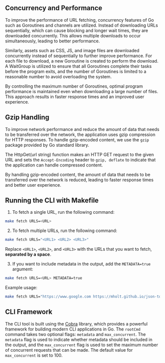 ## Concurrency and Performance
To improve the performance of URL fetching, concurrency features of Go such as Goroutines and channels are utilized. Instead of downloading URLs sequentially, which can cause blocking and longer wait times, they are downloaded concurrently. This allows multiple downloads to occur simultaneously, leading to better performance.

Similarly, assets such as CSS, JS, and image files are downloaded concurrently instead of sequentially to further improve performance. For each file to download, a new Goroutine is created to perform the download. A WaitGroup is utilized to ensure that all Goroutines complete their tasks before the program exits, and the number of Goroutines is limited to a reasonable number to avoid overloading the system.

By controlling the maximum number of Goroutines, optimal program performance is maintained even when downloading a large number of files. This approach results in faster response times and an improved user experience.

## Gzip Handling
To improve network performance and reduce the amount of data that needs to be transferred over the network, the application uses gzip compression for HTTP responses. To handle gzip-encoded content, we use the `gzip` package provided by Go standard library.

The HttpGet(url string) function makes an HTTP GET request to the given URL and sets the `Accept-Encoding` header to `gzip, deflate` to indicate that the application can handle compressed content.

By handling gzip-encoded content, the amount of data that needs to be transferred over the network is reduced, leading to faster response times and better user experience.

## Running the CLI with Makefile
1. To fetch a single URL, run the following command:

```bash
make fetch URLS=<URL>
```

2. To fetch multiple URLs, run the following command:

```bash
make fetch URLS="<URL1> <URL2> <URL3>"
```
Replace `<URL1>`, `<URL2>`, and `<URL3>` with the URLs that you want to fetch, **separated by a space**.

3. If you want to include metadata in the output, add the `METADATA=true` argument:

```bash
make fetch URLS=<URL> METADATA=true
```

Example usage:

```bash
make fetch URLS="https://www.google.com https://mholt.github.io/json-to-go" METADATA=true
```

## CLI Framework
The CLI tool is built using the [Cobra](https://github.com/spf13/cobra) library, which provides a powerful framework for building modern CLI applications in Go.
The `rootCmd` command takes two optional flags: `metadata` and `max_concurrent`. The `metadata` flag is used to indicate whether metadata should be included in the output, and the `max_concurrent` flag is used to set the maximum number of concurrent requests that can be made. The default value for `max_concurrent` is set to 100.